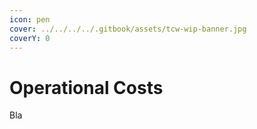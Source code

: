 ```yaml
---
icon: pen
cover: ../../../../.gitbook/assets/tcw-wip-banner.jpg
coverY: 0
---
```


# Operational Costs

Bla
